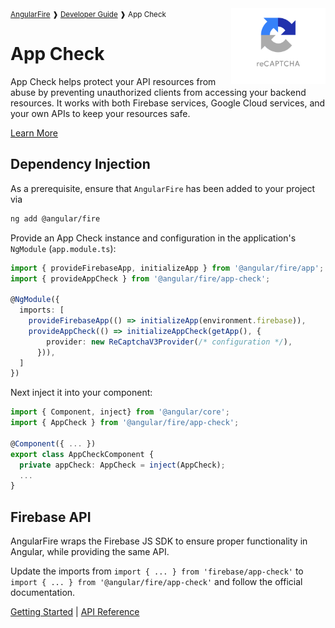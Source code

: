 <small>
<a href="https://github.com/angular/angularfire">AngularFire</a> &#10097; <a href="../README.md#developer-guide">Developer Guide</a> &#10097; App Check
</small>

<img align="right" width="30%" src="images/reCAPTCHA-logo@1x.png">

# App Check

App Check helps protect your API resources from abuse by preventing unauthorized clients from accessing your backend resources. It works with both Firebase services, Google Cloud services, and your own APIs to keep your resources safe.

[Learn More](https://firebase.google.com/docs/app-check)

## Dependency Injection
As a prerequisite, ensure that `AngularFire` has been added to your project via
```bash
ng add @angular/fire
```

Provide an App Check instance and configuration in the application's `NgModule` (`app.module.ts`):

```ts
import { provideFirebaseApp, initializeApp } from '@angular/fire/app';
import { provideAppCheck } from '@angular/fire/app-check';

@NgModule({
  imports: [
    provideFirebaseApp(() => initializeApp(environment.firebase)),
    provideAppCheck(() => initializeAppCheck(getApp(), {
        provider: new ReCaptchaV3Provider(/* configuration */),
      })),
  ]
})
```

Next inject it into your component:

```ts
import { Component, inject} from '@angular/core';
import { AppCheck } from '@angular/fire/app-check';

@Component({ ... })
export class AppCheckComponent {
  private appCheck: AppCheck = inject(AppCheck);
  ...
}
```

## Firebase API

AngularFire wraps the Firebase JS SDK to ensure proper functionality in Angular, while providing the same API.

Update the imports from `import { ... } from 'firebase/app-check'` to `import { ... } from '@angular/fire/app-check'` and follow the official documentation.

[Getting Started](https://firebase.google.com/docs/app-check/web/recaptcha-enterprise-provider) | [API Reference](https://firebase.google.com/docs/reference/js/app-check)
